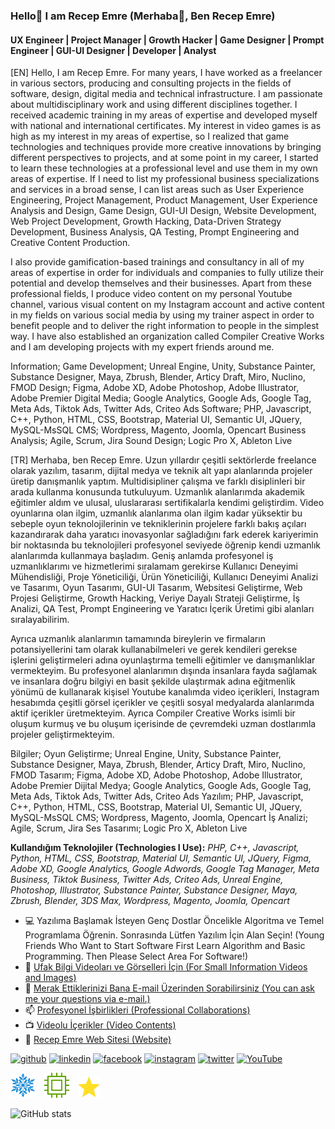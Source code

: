 ### Hello👋 I am Recep Emre (Merhaba👋, Ben Recep Emre)
#### UX Engineer | Project Manager | Growth Hacker | Game Designer | Prompt Engineer | GUI-UI Designer | Developer | Analyst 

[EN] Hello, I am Recep Emre. For many years, I have worked as a freelancer in various sectors, producing and consulting projects in the fields of software, design, digital media and technical infrastructure. I am passionate about multidisciplinary work and using different disciplines together. I received academic training in my areas of expertise and developed myself with national and international certificates. My interest in video games is as high as my interest in my areas of expertise, so I realized that game technologies and techniques provide more creative innovations by bringing different perspectives to projects, and at some point in my career, I started to learn these technologies at a professional level and use them in my own areas of expertise. If I need to list my professional business specializations and services in a broad sense, I can list areas such as User Experience Engineering, Project Management, Product Management, User Experience Analysis and Design, Game Design, GUI-UI Design, Website Development, Web Project Development, Growth Hacking, Data-Driven Strategy Development, Business Analysis, QA Testing, Prompt Engineering and Creative Content Production. 

I also provide gamification-based trainings and consultancy in all of my areas of expertise in order for individuals and companies to fully utilize their potential and develop themselves and their businesses. Apart from these professional fields, I produce video content on my personal Youtube channel, various visual content on my Instagram account and active content in my fields on various social media by using my trainer aspect in order to benefit people and to deliver the right information to people in the simplest way. I have also established an organization called Compiler Creative Works and I am developing projects with my expert friends around me.

Information; Game Development; Unreal Engine, Unity, Substance Painter, Substance Designer, Maya, Zbrush, Blender, Articy Draft, Miro, Nuclino, FMOD Design; Figma, Adobe XD, Adobe Photoshop, Adobe Illustrator, Adobe Premier Digital Media; Google Analytics, Google Ads, Google Tag, Meta Ads, Tiktok Ads, Twitter Ads, Criteo Ads Software; PHP, Javascript, C++, Python, HTML, CSS, Bootstrap, Material UI, Semantic UI, JQuery, MySQL-MsSQL CMS; Wordpress, Magento, Joomla, Opencart Business Analysis; Agile, Scrum, Jira Sound Design; Logic Pro X, Ableton Live

[TR] Merhaba, ben Recep Emre. Uzun yıllardır çeşitli sektörlerde freelance olarak yazılım, tasarım, dijital medya ve teknik alt yapı alanlarında projeler üretip danışmanlık yaptım. Multidisipliner çalışma ve farklı disiplinleri bir arada kullanma konusunda tutkuluyum. Uzmanlık alanlarımda akademik eğitimler aldım ve ulusal, uluslararası sertifikalarla kendimi geliştirdim. Video oyunlarına olan ilgim, uzmanlık alanlarıma olan ilgim kadar yüksektir bu sebeple oyun teknolojilerinin ve tekniklerinin projelere farklı bakış açıları kazandırarak daha yaratıcı inovasyonlar sağladığını fark ederek kariyerimin bir noktasında bu teknolojileri profesyonel seviyede öğrenip kendi uzmanlık alanlarımda kullanmaya başladım. Geniş anlamda profesyonel iş uzmanlıklarımı ve hizmetlerimi sıralamam gerekirse Kullanıcı Deneyimi Mühendisliği, Proje Yöneticiliği, Ürün Yöneticiliği, Kullanıcı Deneyimi Analizi ve Tasarımı, Oyun Tasarımı, GUI-UI Tasarım, Websitesi Geliştirme, Web Projesi Geliştirme, Growth Hacking, Veriye Dayalı Strateji Geliştirme, İş Analizi, QA Test, Prompt Engineering ve Yaratıcı İçerik Üretimi gibi alanları sıralayabilirim. 

Ayrıca uzmanlık alanlarımın tamamında bireylerin ve firmaların potansiyellerini tam olarak kullanabilmeleri ve gerek kendileri gerekse işlerini geliştirmeleri adına oyunlaştırma temelli eğitimler ve danışmanlıklar vermekteyim. Bu profesyonel alanlarımın dışında insanlara fayda sağlamak ve insanlara doğru bilgiyi en basit şekilde ulaştırmak adına eğitmenlik yönümü de kullanarak kişisel Youtube kanalımda video içerikleri, Instagram hesabımda çeşitli görsel içerikler ve çeşitli sosyal medyalarda alanlarımda aktif içerikler üretmekteyim. Ayrıca Compiler Creative Works isimli bir oluşum kurmuş ve bu oluşum içerisinde de çevremdeki uzman dostlarımla projeler geliştirmekteyim.

Bilgiler; Oyun Geliştirme; Unreal Engine, Unity, Substance Painter, Substance Designer, Maya, Zbrush, Blender, Articy Draft, Miro, Nuclino, FMOD Tasarım; Figma, Adobe XD, Adobe Photoshop, Adobe Illustrator, Adobe Premier Dijital Medya; Google Analytics, Google Ads, Google Tag, Meta Ads, Tiktok Ads, Twitter Ads, Criteo Ads Yazılım;  PHP, Javascript, C++, Python, HTML, CSS, Bootstrap, Material UI, Semantic UI, JQuery, MySQL-MsSQL CMS; Wordpress, Magento, Joomla, Opencart İş Analizi; Agile, Scrum, Jira Ses Tasarımı; Logic Pro X, Ableton Live

**Kullandığım Teknolojiler (Technologies I Use):** *PHP, C++, Javascript, Python, HTML, CSS, Bootstrap, Material UI, Semantic UI, JQuery, Figma, Adobe XD, Google Analytics, Google Adwords, Google Tag Manager, Meta Business, Tiktok Business, Twitter Ads, Criteo Ads, Unreal Engine, Photoshop, Illustrator, Substance Painter, Substance Designer, Maya, Zbrush, Blender, 3DS Max, Wordpress, Magento, Joomla, Opencart* 

- 💻 Yazılıma Başlamak İsteyen Genç Dostlar Öncelikle Algoritma ve Temel Programlama Öğrenin. Sonrasında Lütfen Yazılım İçin Alan Seçin! (Young Friends Who Want to Start Software First Learn Algorithm and Basic Programming. Then Please Select Area For Software!)
- 🔭 [Ufak Bilgi Videoları ve Görselleri İçin (For Small Information Videos and Images)](https://www.instagram.com/reercetin/)  
- 💬 [Merak Ettiklerinizi Bana E-mail Üzerinden Sorabilirsiniz (You can ask me your questions via e-mail.)](mailto:iletisim@recepemreercetin.com) 
- 📫 [Profesyonel İşbirlikleri (Professional Collaborations)](mailto:contact@recepemreercetin.com) 
- 📺 [Videolu İçerikler (Video Contents)](https://www.youtube.com/channel/UCYS7daPnN2_--teHVAsUS4Q?)  
- 🏫 [Recep Emre Web Sitesi (Website)](https://www.recepemreercetin.com/) 


[<img src='https://cdn.jsdelivr.net/npm/simple-icons@3.0.1/icons/github.svg' alt='github' height='40'>](https://github.com/reercetin)  [<img src='https://cdn.jsdelivr.net/npm/simple-icons@3.0.1/icons/linkedin.svg' alt='linkedin' height='40'>](https://www.linkedin.com/in/https://www.linkedin.com/in/recep-emre-ercetin-254489bb//)  [<img src='https://cdn.jsdelivr.net/npm/simple-icons@3.0.1/icons/facebook.svg' alt='facebook' height='40'>](https://www.facebook.com/reercetin)  [<img src='https://cdn.jsdelivr.net/npm/simple-icons@3.0.1/icons/instagram.svg' alt='instagram' height='40'>](https://www.instagram.com/reercetin/)  [<img src='https://cdn.jsdelivr.net/npm/simple-icons@3.0.1/icons/twitter.svg' alt='twitter' height='40'>](https://twitter.com/reercetin)  [<img src='https://cdn.jsdelivr.net/npm/simple-icons@3.0.1/icons/youtube.svg' alt='YouTube' height='40'>](https://www.youtube.com/channel/RecepEmreErcetin) 

<a href='https://archiveprogram.github.com/'><img src='https://raw.githubusercontent.com/acervenky/animated-github-badges/master/assets/acbadge.gif' width='40' height='40'></a> <a href='https://docs.github.com/en/developers'><img src='https://raw.githubusercontent.com/acervenky/animated-github-badges/master/assets/devbadge.gif' width='40' height='40'></a> <a href='https://stars.github.com/'><img src='https://raw.githubusercontent.com/acervenky/animated-github-badges/master/assets/starbadge.gif' width='35' height='35'></a> 

![GitHub stats](https://github-readme-stats.vercel.app/api?username=reercetin&show_icons=true)  
